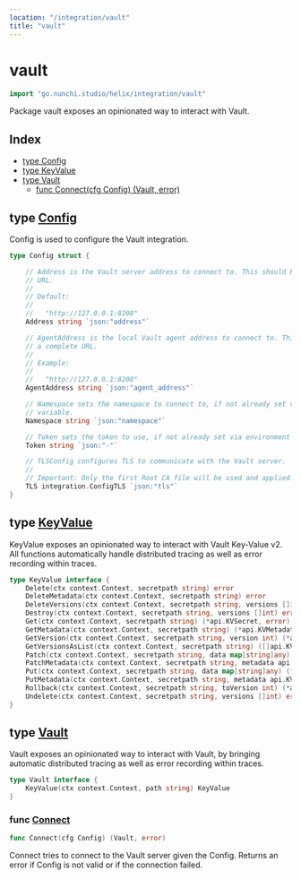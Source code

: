 ```yaml
---
location: "/integration/vault"
title: "vault"
---
```


# vault

```go
import "go.nunchi.studio/helix/integration/vault"
```

Package vault exposes an opinionated way to interact with Vault.

## Index

- [type Config](<#Config>)
- [type KeyValue](<#KeyValue>)
- [type Vault](<#Vault>)
  - [func Connect\(cfg Config\) \(Vault, error\)](<#Connect>)


## type [Config](<https://github.com/nunchistudio/helix.go/blob/main/integration/vault/config.go#L13-L42>)

Config is used to configure the Vault integration.

```go
type Config struct {

    // Address is the Vault server address to connect to. This should be a complete
    // URL.
    //
    // Default:
    //
    //   "http://127.0.0.1:8200"
    Address string `json:"address"`

    // AgentAddress is the local Vault agent address to connect to. This should be
    // a complete URL.
    //
    // Example:
    //
    //   "http://127.0.0.1:8200"
    AgentAddress string `json:"agent_address"`

    // Namespace sets the namespace to connect to, if not already set via environment
    // variable.
    Namespace string `json:"namespace"`

    // Token sets the token to use, if not already set via environment variable.
    Token string `json:"-"`

    // TLSConfig configures TLS to communicate with the Vault server.
    //
    // Important: Only the first Root CA file will be used and applied.
    TLS integration.ConfigTLS `json:"tls"`
}
```

## type [KeyValue](<https://github.com/nunchistudio/helix.go/blob/main/integration/vault/kv.go#L27-L42>)

KeyValue exposes an opinionated way to interact with Vault Key\-Value v2. All functions automatically handle distributed tracing as well as error recording within traces.

```go
type KeyValue interface {
    Delete(ctx context.Context, secretpath string) error
    DeleteMetadata(ctx context.Context, secretpath string) error
    DeleteVersions(ctx context.Context, secretpath string, versions []int) error
    Destroy(ctx context.Context, secretpath string, versions []int) error
    Get(ctx context.Context, secretpath string) (*api.KVSecret, error)
    GetMetadata(ctx context.Context, secretpath string) (*api.KVMetadata, error)
    GetVersion(ctx context.Context, secretpath string, version int) (*api.KVSecret, error)
    GetVersionsAsList(ctx context.Context, secretpath string) ([]api.KVVersionMetadata, error)
    Patch(ctx context.Context, secretpath string, data map[string]any) (*api.KVSecret, error)
    PatchMetadata(ctx context.Context, secretpath string, metadata api.KVMetadataPatchInput) error
    Put(ctx context.Context, secretpath string, data map[string]any) (*api.KVSecret, error)
    PutMetadata(ctx context.Context, secretpath string, metadata api.KVMetadataPutInput) error
    Rollback(ctx context.Context, secretpath string, toVersion int) (*api.KVSecret, error)
    Undelete(ctx context.Context, secretpath string, versions []int) error
}
```

## type [Vault](<https://github.com/nunchistudio/helix.go/blob/main/integration/vault/vault.go#L16-L18>)

Vault exposes an opinionated way to interact with Vault, by bringing automatic distributed tracing as well as error recording within traces.

```go
type Vault interface {
    KeyValue(ctx context.Context, path string) KeyValue
}
```

### func [Connect](<https://github.com/nunchistudio/helix.go/blob/main/integration/vault/vault.go#L37>)

```go
func Connect(cfg Config) (Vault, error)
```

Connect tries to connect to the Vault server given the Config. Returns an error if Config is not valid or if the connection failed.

